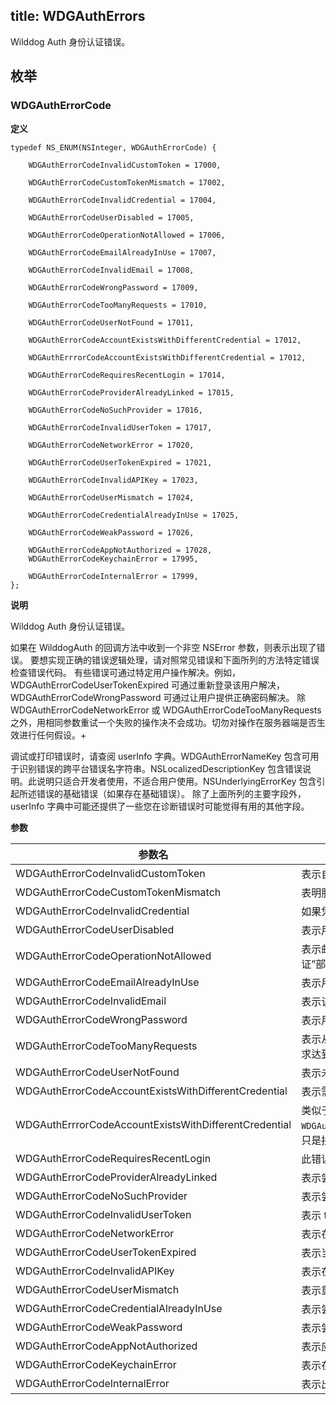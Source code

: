 title: WDGAuthErrors
---

Wilddog Auth 身份认证错误。

## 枚举

### WDGAuthErrorCode

**定义**

```
typedef NS_ENUM(NSInteger, WDGAuthErrorCode) {

    WDGAuthErrorCodeInvalidCustomToken = 17000,

    WDGAuthErrorCodeCustomTokenMismatch = 17002,

    WDGAuthErrorCodeInvalidCredential = 17004,

    WDGAuthErrorCodeUserDisabled = 17005,

    WDGAuthErrorCodeOperationNotAllowed = 17006,

    WDGAuthErrorCodeEmailAlreadyInUse = 17007,

    WDGAuthErrorCodeInvalidEmail = 17008,

    WDGAuthErrorCodeWrongPassword = 17009,

    WDGAuthErrorCodeTooManyRequests = 17010,

    WDGAuthErrorCodeUserNotFound = 17011,

    WDGAuthErrorCodeAccountExistsWithDifferentCredential = 17012,

    WDGAuthErrrorCodeAccountExistsWithDifferentCredential = 17012,

    WDGAuthErrorCodeRequiresRecentLogin = 17014,

    WDGAuthErrorCodeProviderAlreadyLinked = 17015,

    WDGAuthErrorCodeNoSuchProvider = 17016,

    WDGAuthErrorCodeInvalidUserToken = 17017,

    WDGAuthErrorCodeNetworkError = 17020,

    WDGAuthErrorCodeUserTokenExpired = 17021,

    WDGAuthErrorCodeInvalidAPIKey = 17023,

    WDGAuthErrorCodeUserMismatch = 17024,

    WDGAuthErrorCodeCredentialAlreadyInUse = 17025,

    WDGAuthErrorCodeWeakPassword = 17026,

    WDGAuthErrorCodeAppNotAuthorized = 17028,
    WDGAuthErrorCodeKeychainError = 17995,

    WDGAuthErrorCodeInternalError = 17999,
};

```

**说明**

Wilddog Auth 身份认证错误。

如果在 WilddogAuth 的回调方法中收到一个非空 NSError 参数，则表示出现了错误。 要想实现正确的错误逻辑处理，请对照常见错误和下面所列的方法特定错误检查错误代码。
 有些错误可通过特定用户操作解决。例如，WDGAuthErrorCodeUserTokenExpired 可通过重新登录该用户解决，WDGAuthErrorCodeWrongPassword 可通过让用户提供正确密码解决。
 除 WDGAuthErrorCodeNetworkError 或 WDGAuthErrorCodeTooManyRequests 之外，用相同参数重试一个失败的操作决不会成功。切勿对操作在服务器端是否生效进行任何假设。+
 
 调试或打印错误时，请查阅 userInfo 字典。WDGAuthErrorNameKey 包含可用于识别错误的跨平台错误名字符串。NSLocalizedDescriptionKey 包含错误说明。此说明只适合开发者使用，不适合用户使用。NSUnderlyingErrorKey 包含引起所述错误的基础错误（如果存在基础错误）。
 除了上面所列的主要字段外，userInfo 字典中可能还提供了一些您在诊断错误时可能觉得有用的其他字段。

**参数**

参数名 | 描述
--- | ---
WDGAuthErrorCodeInvalidCustomToken | 表示自定义令牌认证错误
WDGAuthErrorCodeCustomTokenMismatch | 表明服务帐号和 API key 属于不同的工程
WDGAuthErrorCodeInvalidCredential | 如果凭据到期或格式不正确，则可能发生此错误
WDGAuthErrorCodeUserDisabled | 表示用户的帐户已停用
WDGAuthErrorCodeOperationNotAllowed | 表示邮箱登录方式未打开，请在 Wilddog 控制面板的“用户认证”部分启用
WDGAuthErrorCodeEmailAlreadyInUse | 表示用户的邮箱已经被占用
WDGAuthErrorCodeInvalidEmail | 表示该电子邮件地址格式不正确
WDGAuthErrorCodeWrongPassword | 表示用户用了错误密码登录
WDGAuthErrorCodeTooManyRequests | 表示从调用方设备向 Wilddog Authentication 服务器的异常请求达到一定数量后，该请求被阻止，请在稍后重试
WDGAuthErrorCodeUserNotFound | 表示未找到用户帐户。如果用户帐户已删除则可能发生此错误
WDGAuthErrorCodeAccountExistsWithDifferentCredential | 表示需要帐户链接
WDGAuthErrrorCodeAccountExistsWithDifferentCredential | 类似于`WDGAuthErrorCodeAccountExistsWithDifferentCredential`，只是拼写错误，只存在向后兼容性
WDGAuthErrorCodeRequiresRecentLogin | 此错误表示该用户近期长时间没有登录过
WDGAuthErrorCodeProviderAlreadyLinked | 表示尝试关联的登录方式的类型已经关联到此帐户
WDGAuthErrorCodeNoSuchProvider | 表示尝试取消关联的提供程序没有关联到该帐户
WDGAuthErrorCodeInvalidUserToken | 表示 token 失效，您必须提示该用户在此设备重新登录
WDGAuthErrorCodeNetworkError | 表示在操作过程中出现网络错误
WDGAuthErrorCodeUserTokenExpired | 表示当前用户的令牌已到期
WDGAuthErrorCodeInvalidAPIKey | 表示在请求中需要提供 API key 的无效
WDGAuthErrorCodeUserMismatch | 表示重新认证的这个用户不是现有用户
WDGAuthErrorCodeCredentialAlreadyInUse | 表示尝试关联的凭据已与另一个不同 Wilddog 帐户关联
WDGAuthErrorCodeWeakPassword | 表示尝试设置的密码被认为太弱
WDGAuthErrorCodeAppNotAuthorized | 表示应用程序用提供的 API 密钥去认证时
WDGAuthErrorCodeKeychainError | 表示在访问钥匙串时出错
WDGAuthErrorCodeInternalError | 表示出现内部错误。 请用整个 NSError 对象报告错误